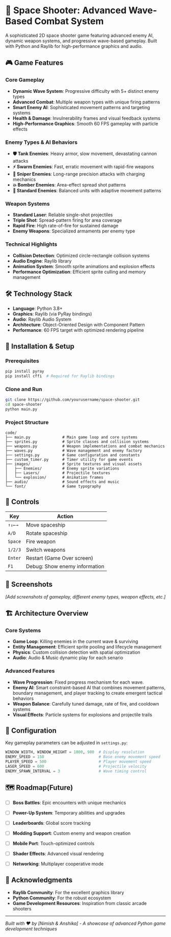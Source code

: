 # 🚀 Space Shooter: Advanced Wave-Based Combat System

A sophisticated 2D space shooter game featuring advanced enemy AI, dynamic weapon systems, and progressive wave-based gameplay. Built with Python and Raylib for high-performance graphics and audio.

## 🎮 Game Features

### Core Gameplay
- **Dynamic Wave System**: Progressive difficulty with 5+ distinct enemy types
- **Advanced Combat**: Multiple weapon types with unique firing patterns
- **Smart Enemy AI**: Sophisticated movement patterns and targeting systems
- **Health & Damage**: Invulnerability frames and visual feedback systems
- **High-Performance Graphics**: Smooth 60 FPS gameplay with particle effects

### Enemy Types & AI Behaviors
- **🛡️ Tank Enemies**: Heavy armor, slow movement, devastating cannon attacks
- **⚡ Swarm Enemies**: Fast, erratic movement with rapid-fire weapons
- **🎯 Sniper Enemies**: Long-range precision attacks with charging mechanics
- **💥 Bomber Enemies**: Area-effect spread shot patterns
- **🤖 Standard Enemies**: Balanced units with adaptive movement patterns

### Weapon Systems
- **Standard Laser**: Reliable single-shot projectiles
- **Triple Shot**: Spread-pattern firing for area coverage
- **Rapid Fire**: High rate-of-fire for sustained damage
- **Enemy Weapons**: Specialized armaments per enemy type

### Technical Highlights
- **Collision Detection**: Optimized circle-rectangle collision systems
- **Audio Engine**: Raylib library
- **Animation System**: Smooth sprite animations and explosion effects
- **Performance Optimization**: Efficient sprite culling and memory management

## 🛠️ Technology Stack

- **Language**: Python 3.8+
- **Graphics**: Raylib (via PyRay bindings)
- **Audio**: Raylib Audio System
- **Architecture**: Object-Oriented Design with Component Pattern
- **Performance**: 60 FPS target with optimized rendering pipeline

## 🚀 Installation & Setup

### Prerequisites
```bash
pip install pyray
pip install cffi  # Required for Raylib bindings
```

### Clone and Run
```bash
git clone https://github.com/yourusername/space-shooter.git
cd space-shooter
python main.py
```

### Project Structure
```
code/
├── main.py              # Main game loop and core systems
├── sprites.py           # Sprite classes and collision systems
├── weapons.py           # Weapon implementations and combat mechanics
├── waves.py             # Wave management and enemy factory
├── settings.py          # Game configuration and constants
├── custom_timer.py      # Timer utility for game events
├── images/              # Sprite textures and visual assets
│   ├── Enemies/         # Enemy sprite variations
│   ├── Lasers/          # Projectile textures
│   └── explosion/       # Animation frames
├── audio/               # Sound effects and music
└── font/                # Game typography
```

## 🎯 Controls

| Key | Action |
|-----|--------|
| `↑↓←→` | Move spaceship |
| `A/D` | Rotate spaceship |
| `Space` | Fire weapon |
| `1/2/3` | Switch weapons |
| `Enter` | Restart (Game Over screen) |
| `F1` | Debug: Show enemy information |

## 🎨 Screenshots

*[Add screenshots of gameplay, different enemy types, weapon effects, etc.]*

## 🏗️ Architecture Overview

### Core Systems
- **Game Loop**: Killing enemies in the current wave & surviving
- **Entity Management**: Efficient sprite pooling and lifecycle management
- **Physics**: Custom collision detection with spatial optimization
- **Audio**: Audio & Music dynamic play for each senario

### Advanced Features
- **Wave Progression**: Fixed progress mechanism for each wave.
- **Enemy AI**: Smart constraint-based AI that combines movement patterns, boundary management, and player tracking to create emergent tactical behaviors
- **Weapon Balance**: Carefully tuned damage, rate of fire, and cooldown systems
- **Visual Effects**: Particle systems for explosions and projectile trails

## 🔧 Configuration

Key gameplay parameters can be adjusted in `settings.py`:

```python
WINDOW_WIDTH, WINDOW_HEIGHT = 1800, 980  # Display resolution
ENEMY_SPEED = 150                        # Base enemy movement speed
PLAYER_SPEED = 500                       # Player movement speed
LASER_SPEED = 600                        # Projectile velocity
ENEMY_SPAWN_INTERVAL = 3                 # Wave timing control
```

## 🗺️ Roadmap(Future)

- [ ] **Boss Battles**: Epic encounters with unique mechanics
- [ ] **Power-Up System**: Temporary abilities and upgrades
- [ ] **Leaderboards**: Global score tracking
- [ ] **Modding Support**: Custom enemy and weapon creation
- [ ] **Mobile Port**: Touch-optimized controls
- [ ] **Shader Effects**: Advanced visual rendering
- [ ] **Networking**: Multiplayer cooperative mode


## 🙏 Acknowledgments

- **Raylib Community**: For the excellent graphics library
- **Python Community**: For the robust ecosystem
- **Game Development Resources**: Inspiration from classic arcade shooters

---

*Built with ❤️ by [Nimish & Anshika] - A showcase of advanced Python game development techniques*
